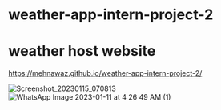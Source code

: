 # weather-app-intern-project-2
# weather host website
https://mehnawaz.github.io/weather-app-intern-project-2/

![Screenshot_20230115_070813](https://user-images.githubusercontent.com/84956621/212544209-a3487e8a-b1bd-47f2-b338-4bafea22614a.png)
![WhatsApp Image 2023-01-11 at 4 26 49 AM (1)](https://user-images.githubusercontent.com/84956621/212544281-98ea3664-edba-44f2-8aed-b9db10135e50.jpeg)

